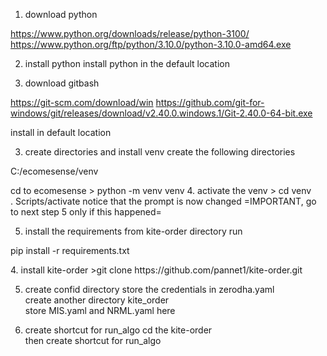 1. download python
 >
https://www.python.org/downloads/release/python-3100/
https://www.python.org/ftp/python/3.10.0/python-3.10.0-amd64.exe
</blockquote>

2. install python
install python in the default location

3. download gitbash
 >
https://git-scm.com/download/win
https://github.com/git-for-windows/git/releases/download/v2.40.0.windows.1/Git-2.40.0-64-bit.exe
</blockquote>
install in default location

3. create directories and install venv
create the following directories
 >
C:/ecomesense/venv
</blockquote>
cd to ecomesense
 >
python -m venv venv
</blockquote>
4. activate the venv
 >
cd venv</br>
. Scripts/activate
</blockquote>
notice that the prompt is now changed
=IMPORTANT, go to next step 5 only if this happened=

5. install the requirements
from kite-order directory run</br>
 >
pip install -r requirements.txt
</blockquote>
4. install kite-order
 >git clone https://github.com/pannet1/kite-order.git</blockquote>

5. create confid directory
store the credentials in zerodha.yaml</br>
create another directory kite_order</br>
store MIS.yaml and NRML.yaml here

6. create shortcut for run_algo
cd the kite-order</br>
then create shortcut for run_algo


